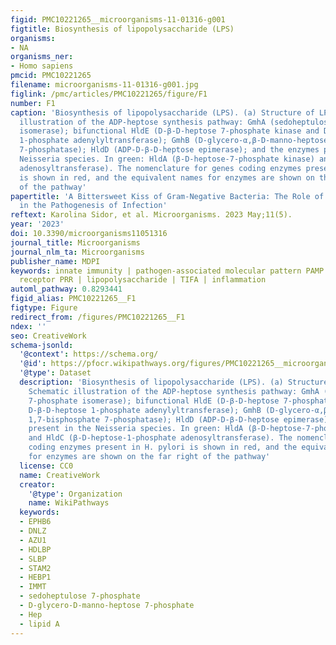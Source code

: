 ```yaml
---
figid: PMC10221265__microorganisms-11-01316-g001
figtitle: Biosynthesis of lipopolysaccharide (LPS)
organisms:
- NA
organisms_ner:
- Homo sapiens
pmcid: PMC10221265
filename: microorganisms-11-01316-g001.jpg
figlink: /pmc/articles/PMC10221265/figure/F1
number: F1
caption: 'Biosynthesis of lipopolysaccharide (LPS). (a) Structure of LPS. (b) Schematic
  illustration of the ADP-heptose synthesis pathway: GmhA (sedoheptulose 7-phosphate
  isomerase); bifunctional HldE (D-β-D-heptose 7-phosphate kinase and D-β-D-heptose
  1-phosphate adenylyltransferase); GmhB (D-glycero-α,β-D-manno-heptose 1,7-bisphosphate
  7-phosphatase); HldD (ADP-D-β-D-heptose epimerase); and the enzymes present in the
  Neisseria species. In green: HldA (β-D-heptose-7-phosphate kinase) and HldC (β-D-heptose-1-phosphate
  adenosyltransferase). The nomenclature for genes coding enzymes present in H. pylori
  is shown in red, and the equivalent names for enzymes are shown on the far right
  of the pathway'
papertitle: 'A Bittersweet Kiss of Gram-Negative Bacteria: The Role of ADP-Heptose
  in the Pathogenesis of Infection'
reftext: Karolina Sidor, et al. Microorganisms. 2023 May;11(5).
year: '2023'
doi: 10.3390/microorganisms11051316
journal_title: Microorganisms
journal_nlm_ta: Microorganisms
publisher_name: MDPI
keywords: innate immunity | pathogen-associated molecular pattern PAMP | pattern recognition
  receptor PRR | lipopolysaccharide | TIFA | inflammation
automl_pathway: 0.8293441
figid_alias: PMC10221265__F1
figtype: Figure
redirect_from: /figures/PMC10221265__F1
ndex: ''
seo: CreativeWork
schema-jsonld:
  '@context': https://schema.org/
  '@id': https://pfocr.wikipathways.org/figures/PMC10221265__microorganisms-11-01316-g001.html
  '@type': Dataset
  description: 'Biosynthesis of lipopolysaccharide (LPS). (a) Structure of LPS. (b)
    Schematic illustration of the ADP-heptose synthesis pathway: GmhA (sedoheptulose
    7-phosphate isomerase); bifunctional HldE (D-β-D-heptose 7-phosphate kinase and
    D-β-D-heptose 1-phosphate adenylyltransferase); GmhB (D-glycero-α,β-D-manno-heptose
    1,7-bisphosphate 7-phosphatase); HldD (ADP-D-β-D-heptose epimerase); and the enzymes
    present in the Neisseria species. In green: HldA (β-D-heptose-7-phosphate kinase)
    and HldC (β-D-heptose-1-phosphate adenosyltransferase). The nomenclature for genes
    coding enzymes present in H. pylori is shown in red, and the equivalent names
    for enzymes are shown on the far right of the pathway'
  license: CC0
  name: CreativeWork
  creator:
    '@type': Organization
    name: WikiPathways
  keywords:
  - EPHB6
  - DNLZ
  - AZU1
  - HDLBP
  - SLBP
  - STAM2
  - HEBP1
  - IMMT
  - sedoheptulose 7-phosphate
  - D-glycero-D-manno-heptose 7-phosphate
  - Hep
  - lipid A
---
```

